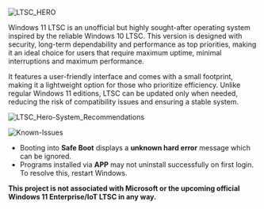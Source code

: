 ![LTSC_HERO](https://user-images.githubusercontent.com/96759883/219915962-ca4bff33-f5d2-4ad0-801c-4c8cc70c55b7.png)

Windows 11 LTSC is an unofficial but highly sought-after operating system inspired by the reliable Windows 10 LTSC. This version is designed with security, long-term dependability and performance as top priorities, making it an ideal choice for users that require maximum uptime, minimal interruptions and maximum performance.

It features a user-friendly interface and comes with a small footprint, making it a lightweight option for those who prioritize efficiency. Unlike regular Windows 11 editions, LTSC can be updated only when needed, reducing the risk of compatibility issues and ensuring a stable system.

![LTSC_Hero-System_Recommendations](https://user-images.githubusercontent.com/96759883/219949979-6316f154-f54d-41d4-a4fb-f1c1c159bfd8.png)

![Known-Issues](https://user-images.githubusercontent.com/96759883/219922734-0be0fad4-09eb-4053-8416-d55c6e10159a.png)

- Booting into **Safe Boot** displays a **unknown hard error** message which can be ignored.
- Programs installed via **APP** may not uninstall successfully on first login. To resolve this, restart Windows.





**This project is not associated with Microsoft or the upcoming official Windows 11 Enterprise/IoT LTSC in any way.**
